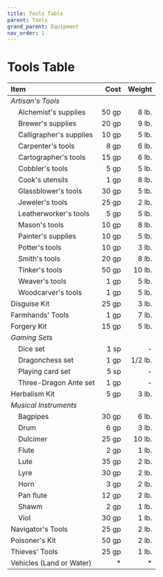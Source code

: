 ```yaml
---
title: Tools Table
parent: Tools
grand_parent: Equipment
nav_order: 1
---
```


# Tools Table

| Item | Cost | Weight |
|:-----|-----:|-------:|
| *Artisan's Tools* | | |
| &nbsp;&nbsp;&nbsp;&nbsp;Alchemist's supplies | 50 gp | 8 lb. |
| &nbsp;&nbsp;&nbsp;&nbsp;Brewer's supplies | 20 gp | 9 lb. |
| &nbsp;&nbsp;&nbsp;&nbsp;Calligrapher's supplies | 10 gp | 5 lb. |
| &nbsp;&nbsp;&nbsp;&nbsp;Carpenter's tools | 8 gp | 6 lb. |
| &nbsp;&nbsp;&nbsp;&nbsp;Cartographer's tools | 15 gp | 6 lb. |
| &nbsp;&nbsp;&nbsp;&nbsp;Cobbler's tools | 5 gp | 5 lb. |
| &nbsp;&nbsp;&nbsp;&nbsp;Cook's utensils | 1 gp | 8 lb. |
| &nbsp;&nbsp;&nbsp;&nbsp;Glassblower's tools | 30 gp | 5 lb. |
| &nbsp;&nbsp;&nbsp;&nbsp;Jeweler's tools | 25 gp | 2 lb. |
| &nbsp;&nbsp;&nbsp;&nbsp;Leatherworker's tools | 5 gp | 5 lb. |
| &nbsp;&nbsp;&nbsp;&nbsp;Mason's tools | 10 gp | 8 lb. |
| &nbsp;&nbsp;&nbsp;&nbsp;Painter's supplies | 10 gp | 5 lb. |
| &nbsp;&nbsp;&nbsp;&nbsp;Potter's tools | 10 gp | 3 lb. |
| &nbsp;&nbsp;&nbsp;&nbsp;Smith's tools | 20 gp | 8 lb. |
| &nbsp;&nbsp;&nbsp;&nbsp;Tinker's tools | 50 gp | 10 lb. |
| &nbsp;&nbsp;&nbsp;&nbsp;Weaver's tools | 1 gp | 5 lb. |
| &nbsp;&nbsp;&nbsp;&nbsp;Woodcarver's tools | 1 gp | 5 lb. |
| Disguise Kit | 25 gp | 3 lb. |
| Farmhands' Tools | 1 gp | 7 lb. |
| Forgery Kit | 15 gp | 5 lb. |
| *Gaming Sets* | | |
| &nbsp;&nbsp;&nbsp;&nbsp;Dice set | 1 sp | - |
| &nbsp;&nbsp;&nbsp;&nbsp;Dragonchess set | 1 gp | 1/2 lb. |
| &nbsp;&nbsp;&nbsp;&nbsp;Playing card set | 5 sp | - |
| &nbsp;&nbsp;&nbsp;&nbsp;Three-Dragon Ante set | 1 gp | - |
| Herbalism Kit | 5 gp | 3 lb. |
| *Musical Instruments* | | |
| &nbsp;&nbsp;&nbsp;&nbsp;Bagpipes | 30 gp | 6 lb. |
| &nbsp;&nbsp;&nbsp;&nbsp;Drum | 6 gp | 3 lb. |
| &nbsp;&nbsp;&nbsp;&nbsp;Dulcimer | 25 gp | 10 lb. |
| &nbsp;&nbsp;&nbsp;&nbsp;Flute | 2 gp | 1 lb. |
| &nbsp;&nbsp;&nbsp;&nbsp;Lute | 35 gp | 2 lb. |
| &nbsp;&nbsp;&nbsp;&nbsp;Lyre | 30 gp | 2 lb. |
| &nbsp;&nbsp;&nbsp;&nbsp;Horn | 3 gp | 2 lb. |
| &nbsp;&nbsp;&nbsp;&nbsp;Pan flute | 12 gp | 2 lb. |
| &nbsp;&nbsp;&nbsp;&nbsp;Shawm | 2 gp | 1 lb. |
| &nbsp;&nbsp;&nbsp;&nbsp;Viol | 30 gp | 1 lb. |
| Navigator's Tools | 25 gp | 2 lb. |
| Poisoner's Kit | 50 gp | 2 lb. |
| Thieves' Tools | 25 gp | 1 lb. |
| Vehicles (Land or Water) | * | * |
